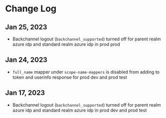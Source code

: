# Change Log

## Jan 25, 2023

- Backchannel logout (`backchannel_supported`) turned off for parent realm azure idp and standard realm azure idp in prod prod

## Jan 24, 2023

- `full_name` mapper under `scope-name-mappers` is disabled from adding to token and userinfo response for prod dev and prod test

## Jan 17, 2023

- Backchannel logout (`backchannel_supported`) turned off for parent realm azure idp and standard realm azure idp in prod dev and prod test
